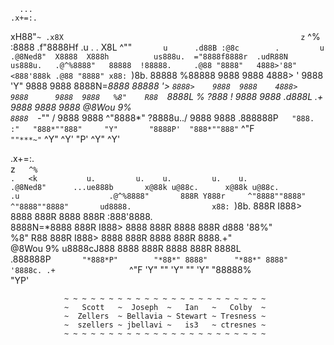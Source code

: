       ...                                                            .x+=:.   
   xH88"`~ .x8X                                                     z`    ^%  
 :8888   .f"8888Hf                .u    .                              .   <k 
:8888>  X8L  ^""`        u      .d88B :@8c        .         u        .@8Ned8" 
X8888  X888h          us888u.  ="8888f8888r  .udR88N     us888u.   .@^%8888"  
88888  !88888.     .@88 "8888"   4888>'88"  <888'888k .@88 "8888" x88:  `)8b. 
88888   %88888     9888  9888    4888> '    9888 'Y"  9888  9888  8888N=*8888 
88888 '> `8888>    9888  9888    4888>      9888      9888  9888   %8"    R88 
`8888L %  ?888   ! 9888  9888   .d888L .+   9888      9888  9888    @8Wou 9%  
 `8888  `-*""   /  9888  9888   ^"8888*"    ?8888u../ 9888  9888  .888888P`   
   "888.      :"   "888*""888"     "Y"       "8888P'  "888*""888" `   ^"F     
     `""***~"`      ^Y"   ^Y'                  "P'     ^Y"   ^Y'              
                                                                              
                                                                              
                                                                              
   .x+=:.                                                                     
  z`    ^%                                                                    
     .   <k           u.         u.    u.         u.    u.                             
   .@8Ned8"      ...ue888b       x@88k u@88c.      x@88k u@88c.          .u                   
 .@^%8888"       888R Y888r     ^"8888""8888"     ^"8888""8888"       ud8888.                 
x88:  `)8b.      888R I888>       8888  888R        8888  888R      :888'8888.                
8888N=*8888      888R I888>       8888  888R        8888  888R      d888 '88%"                
 %8"    R88      888R I888>       8888  888R        8888  888R      8888.+"                   
  @8Wou 9%      u8888cJ888        8888  888R        8888  888R      8888L                     
.888888P`        "*888*P"        "*88*" 8888"      "*88*" 8888"     '8888c. .+                
`   ^"F            'Y"            ""   'Y"          ""   'Y"        "88888%                  
                                                                       "YP'                   



                ~ ~ ~ ~ ~ ~ ~ ~ ~ ~ ~ ~ ~ ~ ~ ~ ~ ~ ~ ~ ~ ~ ~
                ~   Scott   ~  Joseph  ~   Ian   ~   Colby  ~
                ~  Zellers  ~ Bellavia ~ Stewart ~ Tresness ~
                ~  szellers ~ jbellavi ~   is3   ~ ctresnes ~
                ~ ~ ~ ~ ~ ~ ~ ~ ~ ~ ~ ~ ~ ~ ~ ~ ~ ~ ~ ~ ~ ~ ~




